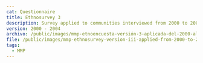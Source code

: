 ```yaml
---
cat: Questionnaire
title: Ethnosurvey 3
description: Survey applied to communities interviewed from 2000 to 2004
version: 2000 - 2004
archivo: /public/images/mmp-etnoencuesta-versión-3-aplicada-del-2000-al-2004.pdf
file: /public/images/mmp-ethnosurvey-version-iii-applied-from-2000-to-2004-english.pdf
tags:
  - MMP
---
```

